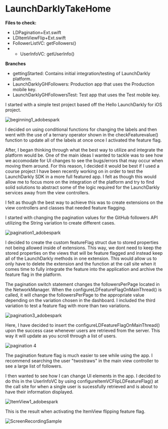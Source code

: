 # LaunchDarklyTakeHome

**Files to check:**
- LDPagination+Ext.swift
- LDItemViewFlip+Ext.swift
- FollowerListVC: getFollowers()
- - UserInfoVC: getUserInfo()

**Branches**
- gettingStarted: Contains initial integration/testing of LaunchDarkly platform.
- LaunchDarklyGHFollowers: Production app that uses the Production mobile key.
- LaunchDarklyGHFollowersTest: Test app that uses the Test mobile key.



I started with a simple test project based off the Hello LaunchDarkly for iOS project.

![beginning1_adobespark](https://user-images.githubusercontent.com/10967353/136870025-87ccbc08-2bbf-45fc-9109-cfe0a1fb69a1.png)

I decided on using conditional functions for changing the labels and then went with the use of a ternary operator shown in the checkFeaturevalue() function to update all of the labels at once once I activated the feature flag.

After, I began thinking through what the best way to utilize and integrate the platform would be. One of the main ideas I wanted to tackle was to see how we accomodate for UI changes to see the bugs/errors that may occur when moving them around. For this reason, I decided it would be best if I used a course project I have been recently working on in order to test the LaunchDarkly SDK in a more full featured app. I felt as though this would allow me to focus more on the integration of the platform and try to find solid solutions to abstract some of the logic required for the LaunchDarkly services away from the view controllers. 

I felt as though the best way to achieve this was to create extensions on the view controllers and classes that needed feature flagging.

I started with changing the pagination values for the GitHub followers API utilizing the String variation to create different cases.

![pagination1_adobespark](https://user-images.githubusercontent.com/10967353/136869949-4e606e63-183e-4bf2-8ac1-11bf1d559a56.png)


I decided to create the custom featureFlag struct due to stored properties not being allowed inside of extensions. This way, we dont need to keep the stored properties on the views that will be feature flagged and instead keep all of the LaunchDarkly methods in one extension. This would allow us to only have to delete the extension and the function at the call site when it comes time to fully integrate the feature into the application and archive the feature flag in the platform.

The pagination switch statement changes the followersPerPage located in the NetworkManager. When the configureLDFeatureFlagOnMainThread() is called, it will change the followersPerPage to the appropriate value depending on the variation chosen in the dashboard. I included the third variation to test a feature flag with more than two variations.

![pagination3_adobespark](https://user-images.githubusercontent.com/10967353/136870089-63e8b6e7-eb65-42ef-b133-922dd64871b0.png)


Here, I have decided to insert the configureLDFeatureFlagOnMainThread() upon the success case whenever users are retrieved from the server. This way it will update as you scroll through a list of users.

![pagination 4](https://user-images.githubusercontent.com/10967353/136869390-b79e16c0-4c83-4eeb-a512-dcef44b6dbd8.png)

The pagination feature flag is much easier to see while using the app. I recommend searching the user "twostraws" in the main view controller to see a large list of followers.

I then wanted to see how I can change UI elements in the app. I decided to do this in the UserInfoVC by using configureItemVCFlipLDFeatureFlag() at the call site for when a single user is sucessfully retrieved and is about to have their information displayed. 

![ItemView1_adobespark](https://user-images.githubusercontent.com/10967353/136870317-659c2160-c77c-49f3-865b-939f21ca5197.png)

This is the result when activating the ItemView flipping feature flag.

![ScreenRecordingSample](https://user-images.githubusercontent.com/10967353/136880834-424cb273-ddba-41f6-a461-f03424967dd4.gif)
